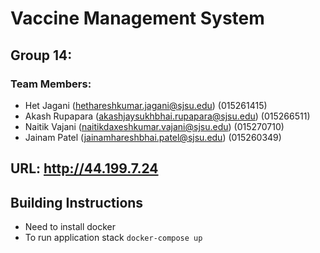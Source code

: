 # Vaccine Management System
## Group 14:

### Team Members:
* Het Jagani (hethareshkumar.jagani@sjsu.edu) (015261415)
* Akash Rupapara (akashjaysukhbhai.rupapara@sjsu.edu) (015266511)
* Naitik Vajani (naitikdaxeshkumar.vajani@sjsu.edu) (015270710)
* Jainam Patel (jainamhareshbhai.patel@sjsu.edu) (015260349)

## URL: http://44.199.7.24

## Building Instructions
* Need to install docker
* To run application stack `docker-compose up`